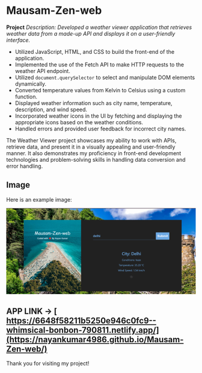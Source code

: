 # Mausam-Zen-web

**Project**
*Description: Developed a weather viewer application that retrieves weather data from a made-up API and displays it on a user-friendly interface.*
- Utilized JavaScript, HTML, and CSS to build the front-end of the application.
- Implemented the use of the Fetch API to make HTTP requests to the weather API endpoint.
- Utilized `document.querySelector` to select and manipulate DOM elements dynamically.
- Converted temperature values from Kelvin to Celsius using a custom function.
- Displayed weather information such as city name, temperature, description, and wind speed.
- Incorporated weather icons in the UI by fetching and displaying the appropriate icons based on the weather conditions.
- Handled errors and provided user feedback for incorrect city names.

The Weather Viewer project showcases my ability to work with APIs, retrieve data, and present it in a visually appealing and user-friendly manner. It also demonstrates my proficiency in front-end development technologies and problem-solving skills in handling data conversion and error handling.


## Image
Here is an example image:

![Example Image](https://github.com/Nayankumar4986/Mausam-Zen-web/blob/main/wet.png)

## APP LINK -> [ https://6648f58211b5250e946c0fc9--whimsical-bonbon-790811.netlify.app/](https://nayankumar4986.github.io/Mausam-Zen-web/)
Thank you for visiting my project!

